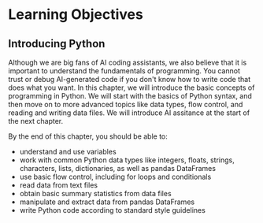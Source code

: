 # Learning Objectives
## Introducing Python

Although we are big fans of AI coding assistants, we also believe that it is important to understand the fundamentals of programming. You cannot trust or debug AI-generated code if you don't know how to write code that does what you want. In this chapter, we will introduce the basic concepts of programming in Python. We will start with the basics of Python syntax, and then move on to more advanced topics like data types, flow control, and reading and writing data files. We will introduce AI assitance at the start of the next chapter.

By the end of this chapter, you should be able to:
- understand and use variables
- work with common Python data types like integers, floats, strings, characters, lists, dictionaries, as well as  pandas DataFrames
- use basic flow control, including for loops and conditionals
- read data from text files
- obtain basic summary statistics from data files
- manipulate and extract data from pandas DataFrames
- write Python code according to standard style guidelines
